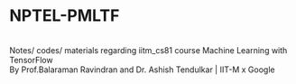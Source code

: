 # NPTEL-PMLTF
<br>Notes/ codes/ materials regarding iitm_cs81 course Machine Learning with TensorFlow
<br>By Prof.Balaraman Ravindran and Dr. Ashish Tendulkar  | IIT-M x Google
